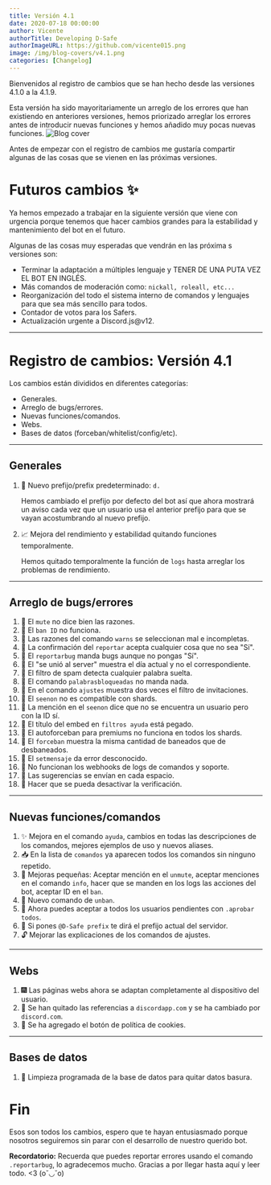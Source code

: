```yaml
---
title: Versión 4.1
date: 2020-07-18 00:00:00
author: Vicente
authorTitle: Developing D-Safe
authorImageURL: https://github.com/vicente015.png
image: /img/blog-covers/v4.1.png
categories: [Changelog]
---
```


Bienvenidos al registro de cambios que se han hecho desde las versiones 4.1.0 a la 4.1.9.

Esta versión ha sido mayoritariamente un arreglo de los errores que han existiendo en anteriores versiones, hemos priorizado arreglar los errores antes de introducir nuevas funciones y hemos añadido muy pocas nuevas funciones.
![Blog cover](/img/blog-covers/v4.1.png)
<!--truncate-->
Antes de empezar con el registro de cambios me gustaría compartir algunas de las cosas que se vienen en las próximas versiones.

# Futuros cambios ✨
Ya hemos empezado a trabajar en la siguiente versión que viene con urgencia porque tenemos que hacer cambios grandes para la estabilidad y mantenimiento del bot en el futuro.

Algunas de las cosas muy esperadas que vendrán en las próxima s versiones son:
* Terminar la adaptación a múltiples lenguaje y TENER DE UNA PUTA VEZ EL BOT EN INGLÉS.
* Más comandos de moderación como: ``nickall, roleall, etc...``
* Reorganización del todo el sistema interno de comandos y lenguajes para que sea más sencillo para todos.
* Contador de votos para los Safers.
* Actualización urgente a Discord.js@v12.

* * *

# Registro de cambios: Versión 4.1

Los cambios están divididos en diferentes categorías:

* Generales.
* Arreglo de bugs/errores.
* Nuevas funciones/comandos.
* Webs.
* Bases de datos (forceban/whitelist/config/etc).

* * *

## Generales

1. 🏓 Nuevo prefijo/prefix predeterminado: ``d.``

	Hemos cambiado el prefijo por defecto del bot así que ahora mostrará un aviso cada vez que un usuario usa el anterior prefijo para que se vayan acostumbrando al nuevo prefijo.
2. 📈 Mejora del rendimiento y estabilidad quitando funciones temporalmente.

    Hemos quitado temporalmente la función de ``logs`` hasta arreglar los problemas de rendimiento.

* * *

## Arreglo de bugs/errores

1. 🐛 El ``mute`` no dice bien las razones.
2. 🦎 El ``ban ID`` no funciona.
3. 🐞 Las razones del comando ``warns`` se seleccionan mal e incompletas.
4. 🦗 La confirmación del ``reportar`` acepta cualquier cosa que no sea "Sí".
5. 🦟 El ``reportarbug`` manda bugs aunque no pongas "Sí".
6. 🐛 El "se unió al server" muestra el día actual y no el correspondiente.
7. 🦎 El filtro de spam detecta cualquier palabra suelta.
8. 🐞 El comando ``palabrasbloqueadas`` no manda nada.
9. 🦗 En el comando ``ajustes`` muestra dos veces el filtro de invitaciones.
10. 🦟 El ``seenon`` no es compatible con shards.
11. 🐛 La mención en el ``seenon`` dice que no se encuentra un usuario pero con la ID sí.
12. 🦎 El título del embed en ``filtros ayuda`` está pegado.
13. 🐞 El autoforceban para premiums no funciona en todos los shards.
14. 🦗 El ``forceban`` muestra la misma cantidad de baneados que de desbaneados.
15. 🦟 El ``setmensaje`` da error desconocido.
16. 🐛 No funcionan los webhooks de logs de comandos y soporte.
17. 🦎 Las sugerencias se envían en cada espacio.
18. 🐞 Hacer que se pueda desactivar la verificación.


* * *

## Nuevas funciones/comandos

1. ✨ Mejora en el comando ``ayuda``, cambios en todas las descripciones de los comandos, mejores ejemplos de uso y nuevos aliases.
2. 📥 En la lista de ``comandos`` ya aparecen todos los comandos sin ninguno repetido.
3. 🎏 Mejoras pequeñas: Aceptar mención en el ``unmute``, aceptar menciones en el comando ``info``, hacer que se manden en los logs las acciones del bot, aceptar ID en el ``ban``.
4. 🔧 Nuevo comando de ``unban``.
5. 📌 Ahora puedes aceptar a todos los usuarios pendientes con ``.aprobar todos``.
6. 🔮 Si pones ``@D-Safe prefix`` te dirá el prefijo actual del servidor.
7. 🔓 Mejorar las explicaciones de los comandos de ajustes.


* * *

## Webs

1. 🎆 Las páginas webs ahora se adaptan completamente al dispositivo del usuario.
2. 🍣 Se han quitado las referencias a ``discordapp.com`` y se ha cambiado por ``discord.com``.
3. 🎐 Se ha agregado el botón de política de cookies.

* * *

## Bases de datos

1. 🧹 Limpieza programada de la base de datos para quitar datos basura.

# Fin
Esos son todos los cambios, espero que te hayan entusiasmado porque nosotros seguiremos sin parar con el desarrollo de nuestro querido bot.

**Recordatorio:** Recuerda que puedes reportar errores usando el comando ``.reportarbug``, lo agradecemos mucho.
Gracias a por llegar hasta aquí y leer todo. <3 (o˘◡˘o)

